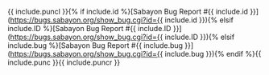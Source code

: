 {{ include.puncl }}{% if include.id %}[Sabayon Bug Report #{{ include.id }}](https://bugs.sabayon.org/show_bug.cgi?id={{ include.id }}){% elsif include.ID %}[Sabayon Bug Report #{{ include.ID }}](https://bugs.sabayon.org/show_bug.cgi?id={{ include.ID }}){% elsif include.bug %}[Sabayon Bug Report #{{ include.bug }}](https://bugs.sabayon.org/show_bug.cgi?id={{ include.bug }}){% endif %}{{ include.punc }}{{ include.puncr }}
